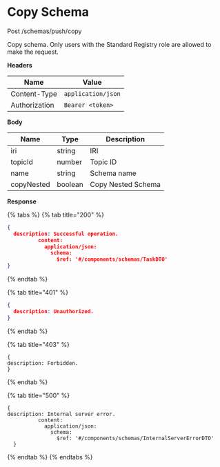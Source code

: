 # Copy Schema

Post /schemas/push/copy

Copy schema. Only users with the Standard Registry role are allowed to\
make the request.

**Headers**

| Name          | Value              |
| ------------- | ------------------ |
| Content-Type  | `application/json` |
| Authorization | `Bearer <token>`   |

**Body**

| Name       | Type    | Description        |
| ---------- | ------- | ------------------ |
| iri        | string  | IRI                |
| topicId    | number  | Topic ID           |
| name       | string  | Schema name        |
| copyNested | boolean | Copy Nested Schema |

**Response**

{% tabs %}
{% tab title="200" %}
```json
{
  description: Successful operation.
          content:
            application/json:
              schema:
                $ref: '#/components/schemas/TaskDTO'
}
```
{% endtab %}

{% tab title="401" %}
```json
{
  description: Unauthorized.
}
```
{% endtab %}

{% tab title="403" %}
```
{
description: Forbidden.
}
```
{% endtab %}

{% tab title="500" %}
```
{
description: Internal server error.
          content:
            application/json:
              schema:
                $ref: '#/components/schemas/InternalServerErrorDTO'
  }
```
{% endtab %}
{% endtabs %}
